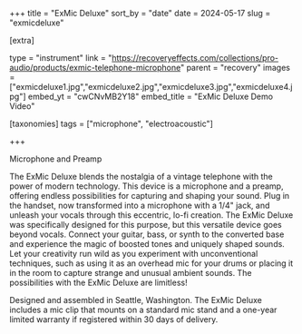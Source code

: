 +++
title = "ExMic Deluxe"
sort_by = "date"
date = 2024-05-17
slug = "exmicdeluxe"

[extra]

type = "instrument"
link = "https://recoveryeffects.com/collections/pro-audio/products/exmic-telephone-microphone"
parent = "recovery"
images = ["exmicdeluxe1.jpg","exmicdeluxe2.jpg","exmicdeluxe3.jpg","exmicdeluxe4.jpg"]
embed_yt = "cwCNvMB2Y18"
embed_title = "ExMic Deluxe Demo Video"

[taxonomies]
tags = ["microphone", "electroacoustic"]

+++

Microphone and Preamp

The ExMic Deluxe blends the nostalgia of a vintage telephone with the power of modern technology. This device is a microphone and a preamp, offering endless possibilities for capturing and shaping your sound. Plug in the handset, now transformed into a microphone with a 1/4" jack, and unleash your vocals through this eccentric, lo-fi creation. The ExMic Deluxe was specifically designed for this purpose, but this versatile device goes beyond vocals. Connect your guitar, bass, or synth to the converted base and experience the magic of boosted tones and uniquely shaped sounds. Let your creativity run wild as you experiment with unconventional techniques, such as using it as an overhead mic for your drums or placing it in the room to capture strange and unusual ambient sounds. The possibilities with the ExMic Deluxe are limitless!

Designed and assembled in Seattle, Washington. The ExMic Deluxe includes a mic clip that mounts on a standard mic stand and a one-year limited warranty if registered within 30 days of delivery.
